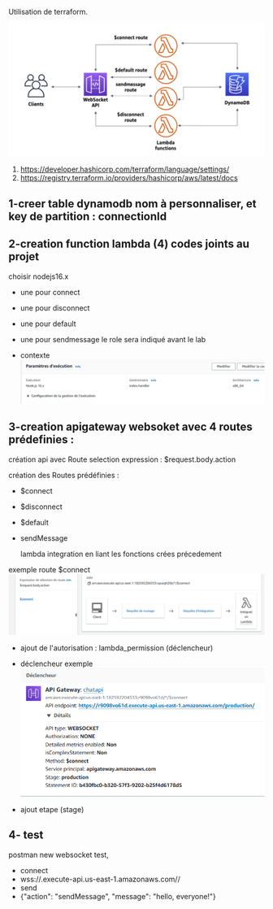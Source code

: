 Utilisation de terraform.

![Texte alternatif](WebSocket_shema.png "shema")

1. https://developer.hashicorp.com/terraform/language/settings/
2. https://registry.terraform.io/providers/hashicorp/aws/latest/docs

## 1-creer table dynamodb nom à personnaliser, et key de partition : connectionId ##

## 2-creation function lambda (4) codes joints au projet ##
choisir nodejs16.x

- une pour connect
- une pour disconnect
- une pour default
- une pour sendmessage
le role sera indiqué avant le lab

- contexte
![Texte alternatif](Lambda-contexte.png "shema")


## 3-creation apigateway  websoket avec 4 routes prédefinies : ##
création api avec Route selection expression : $request.body.action

création des Routes prédéfinies :
- $connect
- $disconnect
- $default
- sendMessage

  lambda integration en liant les fonctions crées précedement

exemple route $connect
![Texte alternatif](APIGatewayRoutes.png "route")

- ajout de l'autorisation : lambda_permission (déclencheur)
- déclencheur exemple
![Texte alternatif](declencheurLambda.png "shema")


- ajout etape (stage)

## 4- test ##
postman new websocket test, 
- connect
- wss://<id api>.execute-api.us-east-1.amazonaws.com/<stage>/
- send
- {"action": "sendMessage", "message": "hello, everyone!"}
